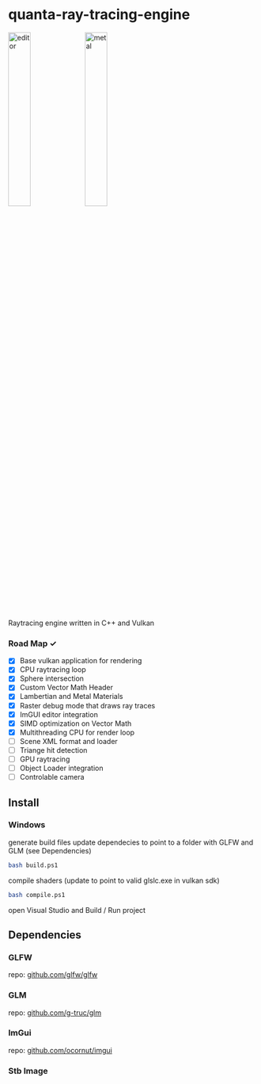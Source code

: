 # quanta-ray-tracing-engine

<img src="https://github.com/user-attachments/assets/f20ffde5-9668-4cd0-a644-08284b64cc89" alt="editor" width="30%" height="auto">
<img src="https://github.com/user-attachments/assets/37113925-4ee4-4ae2-aa66-45d0e991c627" alt="metal" width="30%" height="auto">

Raytracing engine written in C++ and Vulkan

### Road Map ✓

-   [x] Base vulkan application for rendering
-   [x] CPU raytracing loop
-   [x] Sphere intersection
-   [x] Custom Vector Math Header
-   [x] Lambertian and Metal Materials
-   [x] Raster debug mode that draws ray traces
-   [x] ImGUI editor integration
-   [x] SIMD optimization on Vector Math
-   [x] Multithreading CPU for render loop
-   [ ] Scene XML format and loader
-   [ ] Triange hit detection
-   [ ] GPU raytracing
-   [ ] Object Loader integration
-   [ ] Controlable camera

## Install

### Windows

generate build files
update dependecies to point to a folder with GLFW and GLM (see Dependencies)

```bash
bash build.ps1

```

compile shaders (update to point to valid glslc.exe in vulkan sdk)

```bash
bash compile.ps1

```

open Visual Studio and Build / Run project

## Dependencies

### GLFW

repo: [github.com/glfw/glfw](https://github.com/glfw/glfw.git)

### GLM

repo: [github.com/g-truc/glm](https://github.com/g-truc/glm)

### ImGui

repo: [github.com/ocornut/imgui](https://github.com/ocornut/imgui)

### Stb Image
